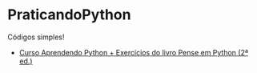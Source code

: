 # PraticandoPython

Códigos simples!

* [Curso Aprendendo Python + Exercícios do livro Pense em Python (2ª ed.)](https://github.com/nicolegold/PraticandoPython/blob/master/AprendendoPython.ipynb)

